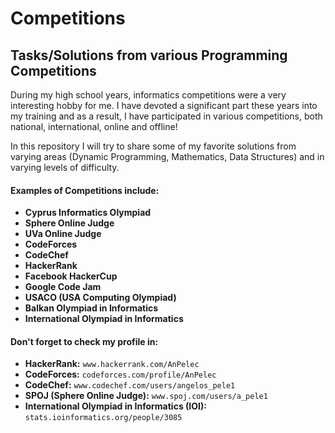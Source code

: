 # Competitions
## Tasks/Solutions from various Programming Competitions

During my high school years, informatics competitions were a very interesting hobby for me. I have devoted a significant part these years into my training and as a result, I have participated in various competitions, both national, international, online and offline!

In this repository I will try to share some of my favorite solutions from varying areas (Dynamic Programming, Mathematics, Data Structures) and in varying levels of difficulty.

#### Examples of Competitions include:
  * **Cyprus Informatics Olympiad**
  * **Sphere Online Judge**
  * **UVa Online Judge**
  * **CodeForces**
  * **CodeChef**
  * **HackerRank**
  * **Facebook HackerCup**
  * **Google Code Jam**
  * **USACO (USA Computing Olympiad)**
  * **Balkan Olympiad in Informatics**
  * **International Olympiad in Informatics**
  
#### Don't forget to check my profile in:
  * **HackerRank:** ```www.hackerrank.com/AnPelec```
  * **CodeForces:** ```codeforces.com/profile/AnPelec```
  * **CodeChef:** ```www.codechef.com/users/angelos_pele1```
  * **SPOJ (Sphere Online Judge):** ```www.spoj.com/users/a_pele1```
  * **International Olympiad in Informatics (IOI):** ```stats.ioinformatics.org/people/3085```

